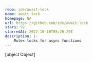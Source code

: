 ```yaml
---
repo: ide/await-lock
name: await-lock
homepage: NA
url: https://github.com/ide/await-lock
stars: 92
starredAt: 2022-10-16T05:26:29Z
description: |-
    Mutex locks for async functions
---
```


[object Object]
